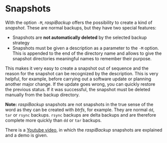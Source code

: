 # Snapshots

With the option `-M`, *raspiBackup* offers the possibility to create a kind of *snapshot*.
These are normal backups, but they have two special features:

  - Snapshots are **not automatically deleted** by the selected backup strategy
  - Snapshots must be given a description as a parameter to the `-M` option.
    This is appended to the end of the directory name and allows to give the snapshot
    directories meaningful names to remember their purpose.

This makes it very easy to create a snapshot out of sequence
and the reason for the snapshot can be recognized by the description.
This is very helpful, for example, before carrying out a
software update or planning another major change. If the
update goes wrong, you can quickly restore the previous status.
If it was successful, the snapshot must be deleted manually from the backup directory.

**Note:**
*raspiBackup* snapshots are not snapshots in the true sense of the word as they can be created with *btrfs*, for example.
They are normal `dd`, `tar` or `rsync` backups.
`rsync` backups are delta backups and are therefore complete more quickly than `dd` or `tar` backups.

There is a [Youtube video](https://www.youtube.com/watch?v=8BlF9B8EX6k),
in which the *raspiBackup* snapshots are explained and a demo is given.

[.status]: translated
[.source]: https://linux-tips-and-tricks.de/de/snapshots



